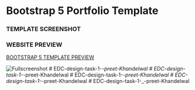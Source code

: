 # Bootstrap 5 Portfolio Template

### TEMPLATE SCREENSHOT

### WEBSITE PREVIEW 

[BOOTSTRAP 5 TEMPLATE PREVIEW ](https://bootstrap-5-website.netlify.app/)

![Fullscreenshot](https://user-images.githubusercontent.com/11283502/116909562-0c139000-ac4d-11eb-8ae0-26b6d790981e.jpg) #   E D C - d e s i g n - t a s k - 1 - _ - p r e e t - K h a n d e l w a l  
 #   E D C - d e s i g n - t a s k - 1 - _ - p r e e t - K h a n d e l w a l  
 #   E D C - d e s i g n - t a s k - 1 - _ - p r e e t - K h a n d e l w a l  
 #   E D C - d e s i g n - t a s k - 1 - _ - p r e e t - K h a n d e l w a l  
 #   E D C - d e s i g n - t a s k - 1 - _ - p r e e t - K h a n d e l w a l  
 